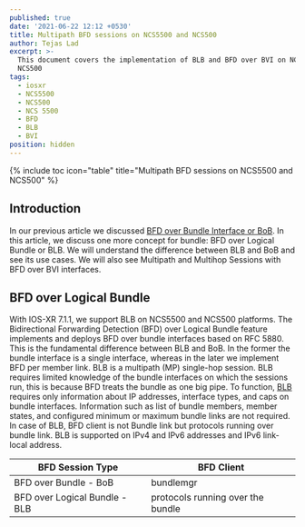 ```yaml
---
published: true
date: '2021-06-22 12:12 +0530'
title: Multipath BFD sessions on NCS5500 and NCS500
author: Tejas Lad
excerpt: >-
  This document covers the implementation of BLB and BFD over BVI on NCS5500 and
  NCS500
tags:
  - iosxr
  - NCS5500
  - NCS500
  - NCS 5500
  - BFD
  - BLB
  - BVI
position: hidden
---
```

{% include toc icon="table" title="Multipath BFD sessions on NCS5500 and NCS500" %} 

## Introduction

In our previous article we discussed [BFD over Bundle Interface or BoB](https://xrdocs.io/ncs5500/tutorials/bfd-over-bundle-interfaces-on-ncs5500-and-ncs500/). In this article, we discuss one more concept for bundle: BFD over Logical Bundle or BLB. We will understand the difference between BLB and BoB and see its use cases. We will also see Multipath and Multihop Sessions with BFD over BVI interfaces.

## BFD over Logical Bundle

With IOS-XR 7.1.1, we support BLB on NCS5500 and NCS500 platforms. The Bidirectional Forwarding Detection (BFD) over Logical Bundle feature implements and deploys BFD over bundle interfaces based on RFC 5880. This is the fundamental difference between BLB and BoB. In the former the bundle interface is a single interface, whereas in the later we implement BFD per member link. BLB is a multipath (MP) single-hop session. BLB requires limited knowledge of the bundle interfaces on which the sessions run, this is because BFD treats the bundle as one big pipe. To function, [BLB](https://www.cisco.com/c/en/us/td/docs/routers/asr9000/software/asr9k-r6-2/routing/configuration/guide/b-routing-cg-asr9000-62x/b-routing-cg-asr9000-62x_chapter_0100.html#concept_45D0EC68B0A241B39338087FEB10055F) requires only information about IP addresses, interface types, and caps on bundle interfaces. Information such as list of bundle members, member states, and configured minimum or maximum bundle links are not required. In case of BLB, BFD client is not Bundle link but protocols running over bundle link. BLB is supported on IPv4 and IPv6 addresses and IPv6 link-local address.  

| BFD Session Type              | BFD Client                        |
|-------------------------------|-----------------------------------|
| BFD over Bundle - BoB         | bundlemgr                         |
| BFD over Logical Bundle - BLB | protocols running over the bundle |






